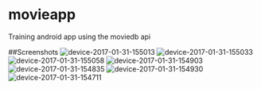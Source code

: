 # movieapp
Training android app using the moviedb api

##Screenshots
![device-2017-01-31-155013](https://cloud.githubusercontent.com/assets/25387287/22470507/d88fbd1c-e7cf-11e6-947e-fa766b1717b1.png)
![device-2017-01-31-155033](https://cloud.githubusercontent.com/assets/25387287/22470508/d891bce8-e7cf-11e6-8256-f502ae1cca3f.png)
![device-2017-01-31-155058](https://cloud.githubusercontent.com/assets/25387287/22470509/d8955c7c-e7cf-11e6-9276-20680494a86a.png)
![device-2017-01-31-154903](https://cloud.githubusercontent.com/assets/25387287/22470510/d89cf89c-e7cf-11e6-8a47-1b359d69a295.png)
![device-2017-01-31-154835](https://cloud.githubusercontent.com/assets/25387287/22470512/d8b4505a-e7cf-11e6-9f15-0a78860019a5.png)
![device-2017-01-31-154930](https://cloud.githubusercontent.com/assets/25387287/22470511/d8a50668-e7cf-11e6-8e65-09ff40e0fa8a.png)
![device-2017-01-31-154711](https://cloud.githubusercontent.com/assets/25387287/22470513/d8b92594-e7cf-11e6-9757-e3dbd927adbe.png)
